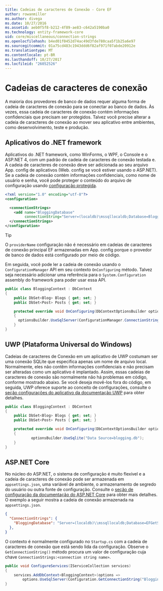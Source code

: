 ```yaml
---
title: Cadeias de caracteres de Conexão - Core EF
author: rowanmiller
ms.author: divega
ms.date: 10/27/2016
ms.assetid: aeb0f5f8-b212-4f89-ae83-c642a5190ba0
ms.technology: entity-framework-core
uid: core/miscellaneous/connection-strings
ms.openlocfilehash: b4ed01f0452d74ac49d3fde780caa5f1b25a6e97
ms.sourcegitcommit: 01a75cd483c1943ddd6f82af971f07abde20912e
ms.translationtype: MT
ms.contentlocale: pt-BR
ms.lasthandoff: 10/27/2017
ms.locfileid: "26052526"
---
```

# <a name="connection-strings"></a>Cadeias de caracteres de conexão

A maioria dos provedores de banco de dados requer alguma forma de cadeia de caracteres de conexão para se conectar ao banco de dados. Às vezes, essa cadeia de caracteres de conexão contém informações confidenciais que precisam ser protegidos. Talvez você precise alterar a cadeia de caracteres de conexão ao mover seu aplicativo entre ambientes, como desenvolvimento, teste e produção.

## <a name="net-framework-applications"></a>Aplicativos do .NET framework

Aplicativos do .NET framework, como WinForms, o WPF, o Console e o ASP.NET 4, com um padrão de cadeia de caracteres de conexão testada e. A cadeia de caracteres de conexão deve ser adicionada ao seu arquivo App. config de aplicativos (Web. config se você estiver usando o ASP.NET). Se a cadeia de conexão contém informações confidenciais, como nome de usuário e senha, você pode proteger o conteúdo do arquivo de configuração usando [configuração protegida](https://docs.microsoft.com/dotnet/framework/data/adonet/connection-strings-and-configuration-files#encrypting-configuration-file-sections-using-protected-configuration).

``` xml
<?xml version="1.0" encoding="utf-8"?>
<configuration>

  <connectionStrings>
    <add name="BloggingDatabase"
         connectionString="Server=(localdb)\mssqllocaldb;Database=Blogging;Trusted_Connection=True;" />
  </connectionStrings>
</configuration>
```

> [!TIP]  
> O `providerName` configuração não é necessário em cadeias de caracteres de conexão principal EF armazenadas em App. config porque o provedor de banco de dados está configurado por meio de código.

Em seguida, você pode ler a cadeia de conexão usando o `ConfigurationManager` API em seu contexto `OnConfiguring` método. Talvez seja necessário adicionar uma referência para o `System.Configuration` assembly do framework para poder usar essa API.

``` csharp
public class BloggingContext : DbContext
{
    public DbSet<Blog> Blogs { get; set; }
    public DbSet<Post> Posts { get; set; }

    protected override void OnConfiguring(DbContextOptionsBuilder optionsBuilder)
    {
      optionsBuilder.UseSqlServer(ConfigurationManager.ConnectionStrings["BloggingDatabase"].ConnectionString);
    }
}
```

## <a name="universal-windows-platform-uwp"></a>UWP (Plataforma Universal do Windows)

Cadeias de caracteres de Conexão em um aplicativo de UWP costumam ser uma conexão SQLite que especifica apenas um nome de arquivo local. Normalmente, eles não contêm informações confidenciais e não precisam ser alteradas como um aplicativo é implantado. Assim, essas cadeias de caracteres de conexão são normalmente não há problemas em código, conforme mostrado abaixo. Se você deseja movê-los fora do código, em seguida, UWP oferece suporte ao conceito de configurações, consulte o [seção configurações do aplicativo da documentação UWP](https://docs.microsoft.com/windows/uwp/app-settings/store-and-retrieve-app-data) para obter detalhes.

``` csharp
public class BloggingContext : DbContext
{
    public DbSet<Blog> Blogs { get; set; }
    public DbSet<Post> Posts { get; set; }

    protected override void OnConfiguring(DbContextOptionsBuilder optionsBuilder)
    {
            optionsBuilder.UseSqlite("Data Source=blogging.db");
    }
}
```

## <a name="aspnet-core"></a>ASP.NET Core

No núcleo do ASP.NET, o sistema de configuração é muito flexível e a cadeia de caracteres de conexão pode ser armazenada em `appsettings.json`, uma variável de ambiente, o armazenamento de segredo do usuário ou outra fonte de configuração. Consulte o [seção de configuração da documentação do ASP.NET Core](https://docs.asp.net/en/latest/fundamentals/configuration.html) para obter mais detalhes. O exemplo a seguir mostra a cadeia de conexão armazenada na `appsettings.json`.

``` json
{
  "ConnectionStrings": {
    "BloggingDatabase": "Server=(localdb)\\mssqllocaldb;Database=EFGetStarted.ConsoleApp.NewDb;Trusted_Connection=True;"
  },
}
```

O contexto é normalmente configurado no `Startup.cs` com a cadeia de caracteres de conexão que está sendo lida da configuração. Observe o `GetConnectionString()` método procura um valor de configuração cuja chave `ConnectionStrings:<connection string name>`.

``` csharp
public void ConfigureServices(IServiceCollection services)
{
    services.AddDbContext<BloggingContext>(options =>
        options.UseSqlServer(Configuration.GetConnectionString("BloggingDatabase")));
}
```
